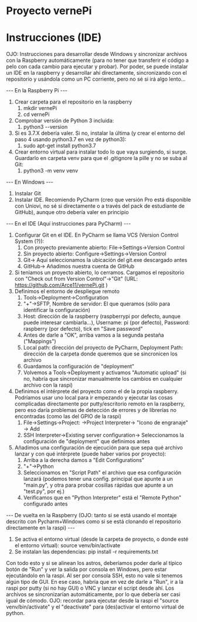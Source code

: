 # Proyecto vernePi

# Instrucciones (IDE)
OJO: Instrucciones para desarrollar desde Windows y sincronizar archivos con la Raspberry automáticamente (para no tener que transferir el código a pelo con cada cambio para ejecutar y probar). Por poder, se puede instalar un IDE en la raspberry y desarrollar ahí directamente, sincronizando con el repositorio y usándola como un PC corriente, pero no sé si irá algo lento...

--- En la Raspberry Pi ---
1. Crear carpeta para el repositorio en la raspberry
   1. mkdir vernePi
   1. cd vernePi
2. Comprobar versión de Python 3 incluida:
   1. python3 --version
3. Si es 3.7.X debería valer. Si no, instalar la última (y crear el entorno del paso 4 usando python3.7 en vez de python3):
   1. sudo apt-get install python3.7
4. Crear entorno virtual para instalar todo lo que vaya surgiendo, si surge. Guardarlo en carpeta venv para que el .gitignore la pille y no se suba al Git:
   1. python3 -m venv venv
  
--- En Windows ---
1. Instalar Git
2. Instalar IDE. Recomiendo PyCharm (creo que versión Pro está disponible con Uniovi, no sé si directamente o a través del pack de estudiante de GitHub), aunque otro debería valer en principio

--- En el IDE (Aquí instrucciones para PyCharm) ---
1. Configurar Git en el IDE. En PyCharm se llama VCS (Version Control System (?)):
   1. Con proyecto previamente abierto: File->Settings->Version Control
     1. Sin proyecto abierto: Configure->Settings->Version Control
   1. Git->  Aquí seleccionamos la ubicación del git.exe descargado antes
   1. GitHub->  Añadimos nuestra cuenta de GitHub
1. Si teníamos un proyecto abierto, lo cerramos. Cargamos el repositorio con "Check out from Version Control"->"Git" (URL: https://github.com/Arce11/vernePi.git )
1. Definimos el entorno de despliegue remoto
   1. Tools->Deployment->Configuration
   1. "+"->SFTP, Nombre de servidor: El que queramos (sólo para identificar la configuración)
   1. Host: dirección de la raspberry (raspberrypi por defecto, aunque puede interesar cambiarla...), Username: pi (por defecto), Password: raspberry (por defecto), tick en "Save password"
   1. Antes de darle a "OK", arriba vamos a la segunda pestaña ("Mappings")
   1. Local path: dirección del proyecto de PyCharm, Deployment Path: dirección de la carpeta donde queremos que se sincronicen los archivo
   1. Guardamos la configuración de "deployment"
   1. Volvemos a Tools->Deployment y activamos "Automatic upload" (si no, habría que sincronizar manualmente los cambios en cualquier archivo con la raspi)
1. Definimos el intérprete del proyecto como el de la propia raspberry. Podríamos usar uno local para ir empezando y ejecutar las cosas complicadas directamente por putty/escritorio remoto en la raspberry, pero eso daría problemas de detección de errores y de librerías no encontradas (como las del GPIO de la raspi)
   1. File->Settings->Project: <nombre de proyecto>->Project Interpreter-> "Icono de engranaje" -> Add
   1. SSH Interpreter->Existing server configuration-> Seleccionamos la configuración de "deployment" que definimos antes
1. Añadimos una configuración de ejecución para que sepa qué archivo lanzar y con qué intérprete (puede haber varios por proyecto):
   1. Arriba a la derecha damos a "Edit Configurations"
   1. "+"->Python
   1. Seleccionamos en "Script Path" el archivo que esa configuración lanzará (podemos tener una config. principal que apunte a un "main.py", y otra para probar cosillas rápidas que apunte a un "test.py", por ej.)
   1. Verificamos que en "Python Interpreter" está el "Remote Python" configurado antes

--- De vuelta en la Raspberry (OJO: tanto si se está usando el montaje descrito con Pycharm+Windows como si se está clonando el repositorio directamente en la raspi) ---
1. Se activa el entorno virtual (desde la carpeta de proyecto, o donde esté el entorno virtual): source venv/bin/activate
1. Se instalan las dependencias: pip install -r requirements.txt

Con todo esto y si se alinean los astros, deberíamos poder darle al típico botón de "Run" y ver la salida por consola en Windows, pero estar ejecutándolo en la raspi. Al ser por consola SSH, esto no vale si tenemos algún tipo de GUI. En ese caso, habría que en vez de darle a "Run", ir a la raspi por putty (si no hay GUI) o VNC y lanzar el script desde ahí. Los archivos se sincronizarían automáticamente, por lo que debería ser casi igual de cómodo.
  OJO: recordar para ejecutar desde la raspi el "source venv/bin/activate" y el "deactivate" para (des)activar el entorno virtual de python.
